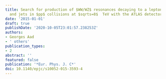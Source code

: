 ```yaml
---
title: Search for production of $WW/WZ$ resonances decaying to a lepton, neutrino
  and jets in $pp$ collisions at $sqrts=8$  TeV with the ATLAS detector
date: '2015-01-01'
draft: true
publishDate: '2020-10-05T23:01:57.238253Z'
authors:
- Georges Aad
- ' others'
publication_types:
- 2
abstract: ''
featured: false
publication: '*Eur. Phys. J. C*'
doi: 10.1140/epjc/s10052-015-3593-4
---
```



